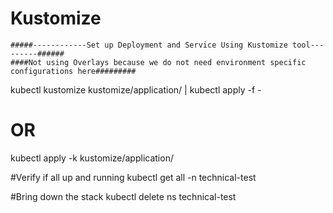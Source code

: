 # Kustomize

```
#####------------Set up Deployment and Service Using Kustomize tool---------######
####Not using Overlays because we do not need environment specific configurations here#########
```
kubectl kustomize kustomize/application/ | kubectl apply -f -
# OR
kubectl apply -k kustomize/application/

#Verify if all up and running
kubectl get all -n technical-test

#Bring down the stack
kubectl delete ns technical-test



